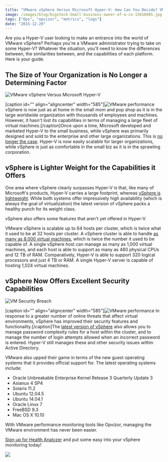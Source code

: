 ```yaml
---
title: "VMware vSphere Versus Microsoft Hyper-V: How Can You Decide? VMware Performance Monitoring and Other Considerations"
image: /images/blog/bigstock-Small-business-owner-of-a-co-15610985.jpg
tags: ["Ops", "opvizor", "metrics", "logs"]
date: "2015-12-29"
---
```


Are you a Hyper-V user looking to make an entrance into the world of VMware vSphere? Perhaps you're a VMware administrator trying to take on some Hyper-V? Whatever the situation, you'll need to know the differences between, the similarities between, and the capabilities of each platform. Here is your guide. 

## The Size of Your Organization is No Longer a Determining Factor 

![VMware vSphere Versus Microsoft Hyper-V](/images/blog/bigstock-Small-business-owner-of-a-co-15610985.jpg)

\[caption id="" align="aligncenter" width="585"\]![VMware performance](/images/blog/bigstock-Small-business--owner-of-a-co-15610985.jpg) vSphere is now just as at home in the small mom and pop shop as it is in the large worldwide organization with thousands of employees and machines. However, it hasn't lost its capabilities in terms of managing a large fleet of virtual machines.\[/caption\]Once upon a time, Microsoft developed and marketed Hyper-V to the small business, while vSphere was primarily designed and sold to the enterprise and other large organizations. This is [no longer the case](http://www.infoworld.com/article/2614229/virtualization/virtualization-showdown--microsoft-hyper-v-2012-vs--vmware-vsphere-5-1.html). Hyper-V is now easily scalable for larger organizations, while vSphere is just as comfortable in the small biz as it is in the sprawling corporation. 

## vSphere is Lighter Weight for the Capabilities it Offers 

One area where vSphere clearly surpasses Hyper-V is that, like many of Microsoft's products, Hyper-V carries a large footprint, whereas [vSphere is lightweight](https://redmondmag.com/articles/2015/05/01/vsphere-vs-hyperv.aspx). While both systems offer impressively high availability (which is always the goal of virtualization) the latest version of vSphere packs a healthy punch for its weight class. 

vSphere also offers some features that aren't yet offered in Hyper-V. 

VMware vSphere is scalable up to 64 hosts per cluster, which is twice what it used to be at 32 hosts per cluster. A vSphere cluster is able to handle [as many as 8,000 virtual machines](http://www.computerweekly.com/feature/VMware-vs-Hyper-V-storage-comparison), which is twice the number it used to be capable of. A single vSphere host can manage as many as 1,000 virtual machines, and each host is able to support as many as 480 physical CPUs and 12 TB of RAM. Comparatively, Hyper-V is able to support 320 logical processors and just 4 TB or RAM. A single Hyper-V server is capable of hosting 1,024 virtual machines. 

## vSphere Now Offers Excellent Security Capabilities

![VM Security Breach](/images/blog/bigstock-Computer-Security-Breach-83131844.jpg)

\[caption id="" align="aligncenter" width="585"\]![VMware performance](/images/blog/bigstock-Computer-Security-Breach-83131844.jpg) In response to a greater number of online threats that affect virtual environments, vSphere has improved their security features and functionality.\[/caption\]The [latest version of vSphere](http://blogs.technet.com/b/keithmayer/archive/2013/09/24/vmware-or-microsoft-comparing-vsphere-5-5-and-windows-server-2012-r2-at-a-glance.aspx) also allows you to manage password complexity rules for a host within the cluster, and to manage the number of login attempts allowed when an incorrect password is entered. Hyper-V still manages these and other security issues within Active Directory. 

VMware also upped their game in terms of the new guest operating systems that it provides official support for. The latest operating systems include:

- Oracle Unbreakable Enterprise Kernel Release 3 Quarterly Update 3
- Asianux 4 SP4
- Solaris 11.2
- Ubuntu 12.04.5
- Ubuntu 14.04.1
- Oracle Linux 7
- FreeBSD 9.3
- Mac OS X 10.10

With VMware performance monitoring tools like Opvizor, managing the VMware environment has never been easier. 

[](http://try.opvizor.com/health-analyzer/)[Sign up for Health Analyzer](http://try.opvizor.com/health-analyzer/) and put some easy into your vSphere monitoring today!

![](http://mediashower.com/content?Action=tp&cid=35374)
